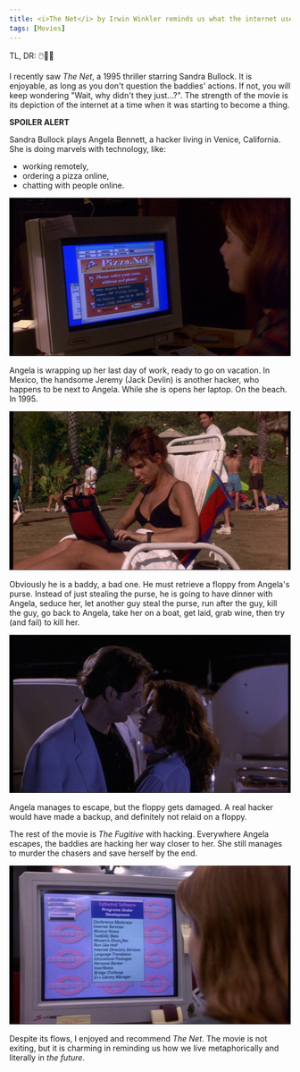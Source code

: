 ```yaml
---
title: <i>The Net</i> by Irwin Winkler reminds us what the internet used to feel like
tags: [Movies]
---
```


TL, DR: 🖱️🍕🤓

I recently saw *The Net*, a 1995 thriller starring Sandra Bullock.
It is enjoyable, as long as you don't question the baddies' actions.
If not, you will keep wondering "Wait, why didn't they just...?".
The strength of the movie is its depiction of the internet at a time when it was starting to become a thing.

**SPOILER ALERT**

Sandra Bullock plays Angela Bennett, a hacker living in Venice, California.
She is doing marvels with technology, like:
- working remotely,
- ordering a pizza online,
- chatting with people online.

![](/assets/2022/the-net/pizza.png)

Angela is wrapping up her last day of work, ready to go on vacation.
In Mexico, the handsome Jeremy (Jack Devlin) is another hacker, who happens to be next to Angela.
While she is opens her laptop.
On the beach.
In 1995.

![](/assets/2022/the-net/beach.png)

Obviously he is a baddy, a bad one.
He must retrieve a floppy from Angela's purse.
Instead of just stealing the purse, he is going to have dinner with Angela, seduce her, let another guy steal the purse, run after the guy, kill the guy, go back to Angela, take her on a boat, get laid, grab wine, then try (and fail) to kill her. 

![](/assets/2022/the-net/kiss.png)

Angela manages to escape, but the floppy gets damaged.
A real hacker would have made a backup, and definitely not relaid on a floppy.

The rest of the movie is *The Fugitive* with hacking.
Everywhere Angela escapes, the baddies are hacking her way closer to her.
She still manages to murder the chasers and save herself by the end.

![](/assets/2022/the-net/cathedral.png)

Despite its flows, I enjoyed and recommend *The Net*.
The movie is not exiting, but it is charming in reminding us how we live metaphorically and literally in *the future*.
